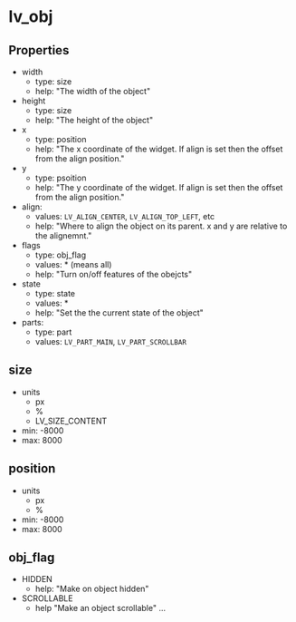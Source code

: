 # lv_obj

## Properties
- width
  - type: size
  - help: "The width of the object"    
- height
  - type: size
  - help: "The height of the object"
- x
  - type: position
  - help: "The x coordinate of the widget. If align is set then the offset from the align position."
- y
  - type: psoition
  - help: "The y coordinate of the widget. If align is set then the offset from the align position."
- align: 
  - values: `LV_ALIGN_CENTER`, `LV_ALIGN_TOP_LEFT`, etc
  - help: "Where to align the object on its parent. x and y are relative to the alignemnt."
- flags
  - type: obj_flag 
  - values: * (means all)
  - help: "Turn on/off features of the obejcts"
- state
  - type: state  
  - values: *
  - help: "Set the the current state of the object"
- parts:
  - type: part 
  - values: `LV_PART_MAIN`, `LV_PART_SCROLLBAR`   

## size
- units
  - px
  - %
  - LV_SIZE_CONTENT
- min: -8000
- max: 8000  

## position
- units
  - px
  - %
- min: -8000
- max: 8000  

## obj_flag
- HIDDEN
  - help: "Make on object hidden"
- SCROLLABLE
  - help "Make an object scrollable"
...

